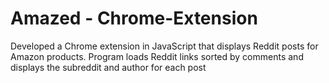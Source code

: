 # Amazed - Chrome-Extension
Developed a Chrome extension in JavaScript that displays Reddit posts for Amazon products. Program loads Reddit links sorted by comments and displays the subreddit and author for each post

